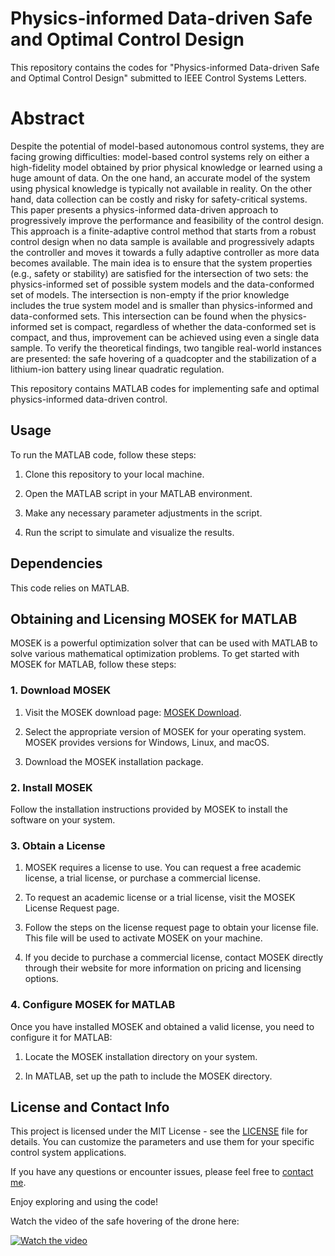 # Physics-informed Data-driven Safe and Optimal Control Design
This repository contains the codes for "Physics-informed Data-driven Safe and Optimal Control Design" submitted to IEEE Control Systems Letters.
# Abstract
Despite the potential of model-based autonomous control systems, they are facing growing difficulties: model-based control systems rely on either a high-fidelity model obtained by prior physical knowledge or learned using a huge amount of data. On the one hand, an accurate model of the system using physical knowledge is typically not available in reality. On the other hand,  data collection can be costly and risky for safety-critical systems. This paper presents a physics-informed data-driven approach to progressively improve the performance and feasibility of the control design. This approach is a finite-adaptive control method that starts from a robust control design when no data sample is available and progressively adapts the controller and moves it towards a fully adaptive controller as more data becomes available. The main idea is to ensure that the system properties (e.g., safety or stability) are satisfied for the intersection of two sets: the physics-informed set of possible system models and the data-conformed set of models. The intersection is non-empty if the prior knowledge includes the true system model and is smaller than physics-informed and data-conformed sets. This intersection can be found when the physics-informed set is compact, regardless of whether the data-conformed set is compact, and thus, improvement can be achieved using even a single data sample. To verify the theoretical findings, two tangible real-world instances are presented: the safe hovering of a quadcopter and the stabilization of a lithium-ion battery using linear quadratic regulation.


This repository contains MATLAB codes for implementing safe and optimal physics-informed data-driven control.

## Usage

To run the MATLAB code, follow these steps:

1. Clone this repository to your local machine.

2. Open the MATLAB script in your MATLAB environment.

3. Make any necessary parameter adjustments in the script.

4. Run the script to simulate and visualize the results.

## Dependencies

This code relies on MATLAB.

## Obtaining and Licensing MOSEK for MATLAB

MOSEK is a powerful optimization solver that can be used with MATLAB to solve various mathematical optimization problems. To get started with MOSEK for MATLAB, follow these steps:

### 1. Download MOSEK

1. Visit the MOSEK download page: [MOSEK Download](https://www.mosek.com/downloads/).

2. Select the appropriate version of MOSEK for your operating system. MOSEK provides versions for Windows, Linux, and macOS.

3. Download the MOSEK installation package.

### 2. Install MOSEK

Follow the installation instructions provided by MOSEK to install the software on your system.

### 3. Obtain a License

1. MOSEK requires a license to use. You can request a free academic license, a trial license, or purchase a commercial license.

2. To request an academic license or a trial license, visit the MOSEK License Request page.

3. Follow the steps on the license request page to obtain your license file. This file will be used to activate MOSEK on your machine.

4. If you decide to purchase a commercial license, contact MOSEK directly through their website for more information on pricing and licensing options.

### 4. Configure MOSEK for MATLAB

Once you have installed MOSEK and obtained a valid license, you need to configure it for MATLAB:

1. Locate the MOSEK installation directory on your system.

2. In MATLAB, set up the path to include the MOSEK directory. 


## License and Contact Info

This project is licensed under the MIT License - see the [LICENSE](LICENSE) file for details. You can customize the parameters and use them for your specific control system applications.

If you have any questions or encounter issues, please feel free to [contact me](mailto:niknejad@msu.edu).

Enjoy exploring and using the code!



Watch the video of the safe hovering of the drone here:

[![Watch the video](https://img.youtube.com/vi/LdfYQQp4STU/maxresdefault.jpg)](https://www.youtube.com/watch?v=LdfYQQp4STU)



